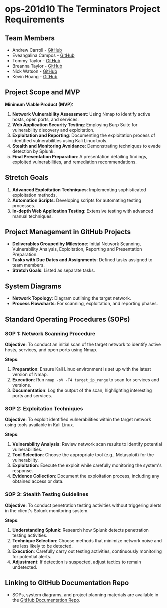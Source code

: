 # ops-201d10 The Terminators Project Requirements

## Team Members
- Andrew Carroll - [GitHub](https://github.com/iAmAndrewCarroll)
- Eveangalina Campos - [GitHub](https://github.com/Eveangalina)
- Tommy Taylor - [GitHub](https://github.com/taylortommy23)
- Breanna Taylor - [GitHub](https://github.com/Btaylor007)
- Nick Watson - [GitHub](https://github.com/GODKINGDEATHLORD)
- Kevin Hoang - [GitHub](https://github.com/KevinVanHoang)

## Project Scope and MVP

**Minimum Viable Product (MVP):**

1. **Network Vulnerability Assessment**: Using Nmap to identify active hosts, open ports, and services.
2. **Web Application Security Testing**: Employing Burp Suite for vulnerability discovery and exploitation.
3. **Exploitation and Reporting**: Documenting the exploitation process of identified vulnerabilities using Kali Linux tools.
4. **Stealth and Monitoring Avoidance**: Demonstrating techniques to evade detection by Splunk.
5. **Final Presentation Preparation**: A presentation detailing findings, exploited vulnerabilities, and remediation recommendations.

## Stretch Goals

1. **Advanced Exploitation Techniques**: Implementing sophisticated exploitation methods.
2. **Automation Scripts**: Developing scripts for automating testing processes.
3. **In-depth Web Application Testing**: Extensive testing with advanced manual techniques.

## Project Management in GitHub Projects

- **Deliverables Grouped by Milestone**: Initial Network Scanning, Vulnerability Analysis, Exploitation, Reporting and Presentation Preparation.
- **Tasks with Due Dates and Assignments**: Defined tasks assigned to team members.
- **Stretch Goals**: Listed as separate tasks.

## System Diagrams

- **Network Topology**: Diagram outlining the target network.
- **Process Flowcharts**: For scanning, exploitation, and reporting phases.

## Standard Operating Procedures (SOPs)

### SOP 1: Network Scanning Procedure

**Objective**: To conduct an initial scan of the target network to identify active hosts, services, and open ports using Nmap.

**Steps**:
1. **Preparation**: Ensure Kali Linux environment is set up with the latest version of Nmap.
2. **Execution**: Run `nmap -sV -T4 target_ip_range` to scan for services and versions.
3. **Documentation**: Log the output of the scan, highlighting interesting ports and services.

### SOP 2: Exploitation Techniques

**Objective**: To exploit identified vulnerabilities within the target network using tools available in Kali Linux.

**Steps**:
1. **Vulnerability Analysis**: Review network scan results to identify potential vulnerabilities.
2. **Tool Selection**: Choose the appropriate tool (e.g., Metasploit) for the vulnerability.
3. **Exploitation**: Execute the exploit while carefully monitoring the system's response.
4. **Evidence Collection**: Document the exploitation process, including any obtained access or data.

### SOP 3: Stealth Testing Guidelines

**Objective**: To conduct penetration testing activities without triggering alerts in the client's Splunk monitoring system.

**Steps**:
1. **Understanding Splunk**: Research how Splunk detects penetration testing activities.
2. **Technique Selection**: Choose methods that minimize network noise and are less likely to be detected.
3. **Execution**: Carefully carry out testing activities, continuously monitoring for potential alerts.
4. **Adjustment**: If detection is suspected, adjust tactics to remain undetected.

## Linking to GitHub Documentation Repo

- SOPs, system diagrams, and project planning materials are available in the [GitHub Documentation Repo](https://github.com/TheTerminators/CyberSecProject).
